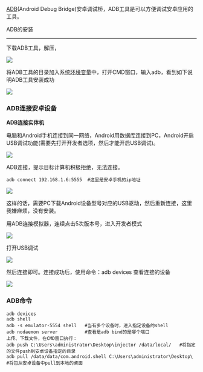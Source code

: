 [ADB](https://so.csdn.net/so/search?q=ADB&spm=1001.2101.3001.7020)(Android Debug Bridge)安卓调试桥，ADB工具是可以方便调试安卓应用的工具。

ADB的安装
------

下载ADB工具，解压，

![](https://img-blog.csdnimg.cn/20190910205956581.png?x-oss-process=image/watermark,type_ZmFuZ3poZW5naGVpdGk,shadow_10,text_aHR0cHM6Ly9ibG9nLmNzZG4ubmV0L3FxXzM2MTE5MTky,size_16,color_FFFFFF,t_70)

将ADB工具的目录加入系统[环境变量](https://so.csdn.net/so/search?q=%E7%8E%AF%E5%A2%83%E5%8F%98%E9%87%8F&spm=1001.2101.3001.7020)中，打开CMD窗口，输入adb，看到如下说明ADB工具安装成功

![](https://img-blog.csdnimg.cn/20190910210110239.png?x-oss-process=image/watermark,type_ZmFuZ3poZW5naGVpdGk,shadow_10,text_aHR0cHM6Ly9ibG9nLmNzZG4ubmV0L3FxXzM2MTE5MTky,size_16,color_FFFFFF,t_70)

### ADB连接安卓设备

**ADB连接实体机**

电脑和Android手机连接到同一网络，Android用数据库连接到PC，Android开启USB调试功能(需要先打开开发者选项，然后才能开启USB调试)。

![](https://img-blog.csdnimg.cn/20190910210540121.png?x-oss-process=image/watermark,type_ZmFuZ3poZW5naGVpdGk,shadow_10,text_aHR0cHM6Ly9ibG9nLmNzZG4ubmV0L3FxXzM2MTE5MTky,size_16,color_FFFFFF,t_70)

ADB连接，提示目标计算机积极拒绝，无法连接。

```
adb connect 192.168.1.6:5555  #这里是安卓手机的ip地址
```


![](https://img-blog.csdnimg.cn/20190910211038615.png)

这样的话，需要PC下载Android设备型号对应的USB驱动，然后重新连接，这里我嫌麻烦，没有安装。

用ADB连接模拟器，连续点击5次版本号，进入开发者模式

![](https://img-blog.csdnimg.cn/20190910211904831.png?x-oss-process=image/watermark,type_ZmFuZ3poZW5naGVpdGk,shadow_10,text_aHR0cHM6Ly9ibG9nLmNzZG4ubmV0L3FxXzM2MTE5MTky,size_16,color_FFFFFF,t_70)

打开USB调试

![](https://img-blog.csdnimg.cn/20190910211948832.png?x-oss-process=image/watermark,type_ZmFuZ3poZW5naGVpdGk,shadow_10,text_aHR0cHM6Ly9ibG9nLmNzZG4ubmV0L3FxXzM2MTE5MTky,size_16,color_FFFFFF,t_70)

然后连接即可。连接成功后，使用命令：adb devices 查看连接的设备

![](https://img-blog.csdnimg.cn/20190910215938263.png)

### ADB命令

```
adb devices       
adb shell      
adb -s emulator-5554 shell   #当有多个设备时，进入指定设备的shell      
adb nodaemon server          #查看是adb bind的是哪个端口        
上传、下载文件，在CMD窗口执行：      
adb push C:\Users\administrator\Desktop\injector /data/local/   #将指定的文件push到安卓设备指定的目录      
adb pull /data/data/com.android.shell C:\Users\administrator\Desktop\   #将包从安卓设备中pull到本地的桌面
```
